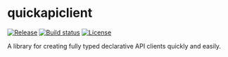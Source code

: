 # quickapiclient

[![Release](https://img.shields.io/github/v/release/martinn/quickapiclient)](https://img.shields.io/github/v/release/martinn/quickapiclient)
[![Build status](https://img.shields.io/github/actions/workflow/status/martinn/quickapiclient/main.yml?branch=main)](https://github.com/martinn/quickapiclient/actions/workflows/main.yml?query=branch%3Amain)
[![License](https://img.shields.io/github/license/martinn/quickapiclient)](https://img.shields.io/github/license/martinn/quickapiclient)

A library for creating fully typed declarative API clients quickly and easily.

